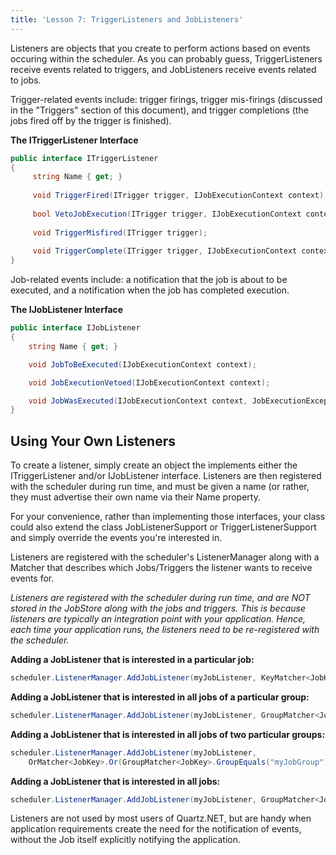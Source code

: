 ```yaml
---
title: 'Lesson 7: TriggerListeners and JobListeners'
---
```


Listeners are objects that you create to perform actions based on events occuring within the scheduler.
As you can probably guess, TriggerListeners receive events related to triggers, and JobListeners receive events related to jobs.

Trigger-related events include: trigger firings, trigger mis-firings (discussed in the "Triggers" section of this document),
and trigger completions (the jobs fired off by the trigger is finished).

__The ITriggerListener Interface__

```csharp
public interface ITriggerListener
{
	 string Name { get; }
	 
	 void TriggerFired(ITrigger trigger, IJobExecutionContext context);
	 
	 bool VetoJobExecution(ITrigger trigger, IJobExecutionContext context);
	 
	 void TriggerMisfired(ITrigger trigger);
	 
	 void TriggerComplete(ITrigger trigger, IJobExecutionContext context, int triggerInstructionCode);
}
```

Job-related events include: a notification that the job is about to be executed, and a notification when the job has completed execution.

__The IJobListener Interface__

```csharp
public interface IJobListener
{
	string Name { get; }

	void JobToBeExecuted(IJobExecutionContext context);

	void JobExecutionVetoed(IJobExecutionContext context);

	void JobWasExecuted(IJobExecutionContext context, JobExecutionException jobException);
} 
```

## Using Your Own Listeners

To create a listener, simply create an object the implements either the ITriggerListener and/or IJobListener interface. 
Listeners are then registered with the scheduler during run time, and must be given a name (or rather, they must advertise their own 
name via their Name property. 

For your convenience, rather than implementing those interfaces, your class could also extend the class JobListenerSupport or TriggerListenerSupport
and simply override the events you're interested in.


Listeners are registered with the scheduler's ListenerManager along with a Matcher that describes which Jobs/Triggers the listener wants to receive events for.

*Listeners are registered with the scheduler during run time, and are NOT stored in the JobStore along with the jobs and triggers. 
This is because listeners are typically an integration point with your application. 
Hence, each time your application runs, the listeners need to be re-registered with the scheduler.*


**Adding a JobListener that is interested in a particular job:**

```csharp
scheduler.ListenerManager.AddJobListener(myJobListener, KeyMatcher<JobKey>.KeyEquals(new JobKey("myJobName", "myJobGroup")));
```

**Adding a JobListener that is interested in all jobs of a particular group:**

```csharp
scheduler.ListenerManager.AddJobListener(myJobListener, GroupMatcher<JobKey>.GroupEquals("myJobGroup"));
```

**Adding a JobListener that is interested in all jobs of two particular groups:**

```csharp
scheduler.ListenerManager.AddJobListener(myJobListener,
	OrMatcher<JobKey>.Or(GroupMatcher<JobKey>.GroupEquals("myJobGroup"), GroupMatcher<JobKey>.GroupEquals("yourGroup")));
```


**Adding a JobListener that is interested in all jobs:**

```csharp
scheduler.ListenerManager.AddJobListener(myJobListener, GroupMatcher<JobKey>.AnyGroup());
```

Listeners are not used by most users of Quartz.NET, but are handy when application requirements create the need
for the notification of events, without the Job itself explicitly notifying the application.
